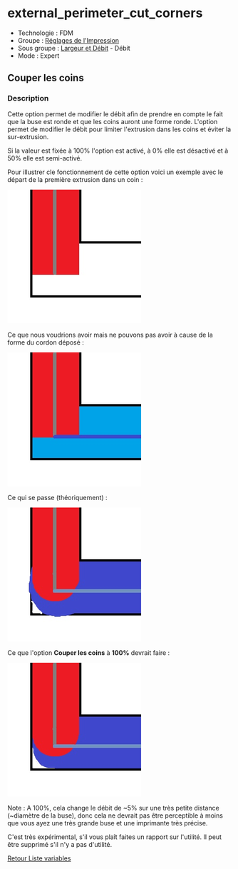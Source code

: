 # external_perimeter_cut_corners

* Technologie : FDM
* Groupe : [Réglages de l'Impression](../print_settings/print_settings.md)
* Sous groupe : [Largeur et Débit](../print_settings/print_settings.md#largeur-et-débit) - Débit
* Mode : Expert

## Couper les coins

### Description

Cette option permet de modifier le débit afin de prendre en compte le fait que la buse est ronde et que les coins auront une forme ronde. L'option permet de modifier le débit pour limiter l'extrusion dans les coins et éviter la sur-extrusion. 

Si la valeur est fixée  à 100% l'option est activé, à 0%  elle est désactivé et à 50% elle est semi-activé.

Pour illustrer cle fonctionnement de cette option voici un exemple avec le départ de la première extrusion dans un coin :

![première extrusion dans un coin](images/external_perimeter_cut_corners/cut_corner_1.jpg)

Ce que nous voudrions avoir mais ne pouvons pas avoir à cause de la forme du cordon déposé :

![ce que nous voulons mais ne pouvons pas avoir](images/external_perimeter_cut_corners/cut_corner_2.jpg)

Ce qui se passe (théoriquement) :

![ce qui se passe (théoriquement)](images/external_perimeter_cut_corners/cut_corner_3.jpg)


Ce que l'option **Couper les coins** à **100%** devrait faire :

![ce que cut_corners à 100% devrait faire](images/external_perimeter_cut_corners/cut_corner_4.jpg)


Note : A 100%, cela change le débit de ~5% sur une très petite distance (~diamètre de la buse), donc cela ne devrait pas être perceptible à moins que vous ayez une très grande buse et une imprimante très précise.

C'est très expérimental, s'il vous plaît faites un rapport sur l'utilité. Il peut être supprimé s'il n'y a pas d'utilité.

[Retour Liste variables](variable_list.md)
